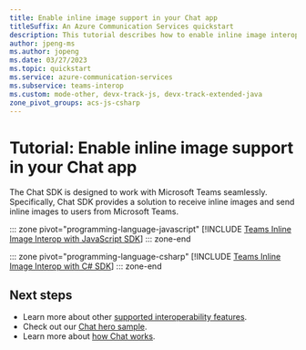 ```yaml
---
title: Enable inline image support in your Chat app
titleSuffix: An Azure Communication Services quickstart
description: This tutorial describes how to enable inline image interoperability with the Azure Communication Chat SDK.
author: jpeng-ms
ms.author: jopeng
ms.date: 03/27/2023
ms.topic: quickstart
ms.service: azure-communication-services
ms.subservice: teams-interop
ms.custom: mode-other, devx-track-js, devx-track-extended-java
zone_pivot_groups: acs-js-csharp
---
```


# Tutorial: Enable inline image support in your Chat app

The Chat SDK is designed to work with Microsoft Teams seamlessly. Specifically, Chat SDK provides a solution to receive inline images and send inline images to users from Microsoft Teams.

::: zone pivot="programming-language-javascript"
[!INCLUDE [Teams Inline Image Interop with JavaScript SDK](./includes/meeting-interop-features-inline-image-receiving-javascript.md)] 
::: zone-end

::: zone pivot="programming-language-csharp"
[!INCLUDE [Teams Inline Image Interop with C# SDK](./includes/meeting-interop-features-inline-image-receiving-csharp.md)] 
::: zone-end

## Next steps

- Learn more about other [supported interoperability features](../../concepts/interop/guest/capabilities.md).
- Check out our [Chat hero sample](../../samples/chat-hero-sample.md).
- Learn more about [how Chat works](../../concepts/chat/concepts.md).
